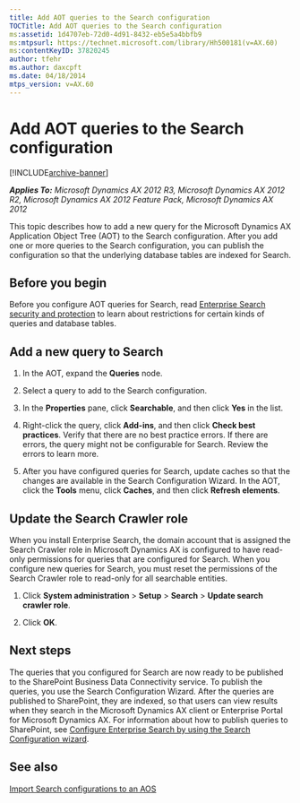 ```yaml
---
title: Add AOT queries to the Search configuration
TOCTitle: Add AOT queries to the Search configuration
ms:assetid: 1d4707eb-72d0-4d91-8432-eb5e5a4bbfb9
ms:mtpsurl: https://technet.microsoft.com/library/Hh500181(v=AX.60)
ms:contentKeyID: 37820245
author: tfehr
ms.author: daxcpft
ms.date: 04/18/2014
mtps_version: v=AX.60
---
```


# Add AOT queries to the Search configuration 


[!INCLUDE[archive-banner](includes/archive-banner.md)]


_**Applies To:** Microsoft Dynamics AX 2012 R3, Microsoft Dynamics AX 2012 R2, Microsoft Dynamics AX 2012 Feature Pack, Microsoft Dynamics AX 2012_

This topic describes how to add a new query for the Microsoft Dynamics AX Application Object Tree (AOT) to the Search configuration. After you add one or more queries to the Search configuration, you can publish the configuration so that the underlying database tables are indexed for Search.

## Before you begin

Before you configure AOT queries for Search, read [Enterprise Search security and protection](enterprise-search-security-and-protection.md) to learn about restrictions for certain kinds of queries and database tables.

## Add a new query to Search

1.  In the AOT, expand the **Queries** node.

2.  Select a query to add to the Search configuration.

3.  In the **Properties** pane, click **Searchable**, and then click **Yes** in the list.

4.  Right-click the query, click **Add-ins**, and then click **Check best practices**. Verify that there are no best practice errors. If there are errors, the query might not be configurable for Search. Review the errors to learn more.

5.  After you have configured queries for Search, update caches so that the changes are available in the Search Configuration Wizard. In the AOT, click the **Tools** menu, click **Caches**, and then click **Refresh elements**.

## Update the Search Crawler role

When you install Enterprise Search, the domain account that is assigned the Search Crawler role in Microsoft Dynamics AX is configured to have read-only permissions for queries that are configured for Search. When you configure new queries for Search, you must reset the permissions of the Search Crawler role to read-only for all searchable entities.

1.  Click **System administration** \> **Setup** \> **Search** \> **Update search crawler role**.

2.  Click **OK**.

## Next steps

The queries that you configured for Search are now ready to be published to the SharePoint Business Data Connectivity service. To publish the queries, you use the Search Configuration Wizard. After the queries are published to SharePoint, they are indexed, so that users can view results when they search in the Microsoft Dynamics AX client or Enterprise Portal for Microsoft Dynamics AX. For information about how to publish queries to SharePoint, see [Configure Enterprise Search by using the Search Configuration wizard](configure-enterprise-search-by-using-the-search-configuration-wizard.md).

## See also

[Import Search configurations to an AOS](import-search-configurations-to-an-aos.md)

  


